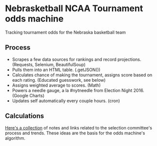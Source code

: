 # Nebrasketball NCAA Tournament odds machine
Tracking tournament odds for the Nebraska basketball team

## Process
- Scrapes a few data sources for rankings and record projections. (Requests, Selenium, BeautifulSoup)
- Pulls them into an HTML table. (.getJSON())
- Calculates chance of making the tournament, assigns score based on each rating. (Educated guesswork, see below)
- Assigns weighted average to scores. (Math)
- Powers a needle gauge, a la #nytneedle from Election Night 2016. (Google Charts)
- Updates self automatically every couple hours. (cron)

## Calculations

[Here's a collection](bracket-notes.md) of notes and links related to the selection committee's process and trends. These ideas are the basis for the odds machine's algorithm.
